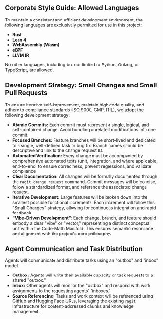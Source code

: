 ## Corporate Style Guide: Allowed Languages

To maintain a consistent and efficient development environment, the following languages are exclusively permitted for use in this project:

-   **Rust**
-   **Lean 4**
-   **WebAssembly (Wasm)**
-   **eBPF**
-   **LLVM IR**

No other languages, including but not limited to Python, Golang, or TypeScript, are allowed.

## Development Strategy: Small Changes and Small Pull Requests

To ensure iterative self-improvement, maintain high code quality, and adhere to compliance standards (ISO 9000, GMP, ITIL), we adopt the following development strategy:

-   **Atomic Commits:** Each commit must represent a single, logical, and self-contained change. Avoid bundling unrelated modifications into one commit.
-   **Focused Branches:** Feature branches will be short-lived and dedicated to a single, well-defined task or bug fix. Branch names should be descriptive and link to the change request ID.
-   **Automated Verification:** Every change must be accompanied by comprehensive automated tests (unit, integration, and where applicable, end-to-end) to ensure correctness, prevent regressions, and validate compliance.
-   **Clear Documentation:** All changes will be formally documented through the `ragit change request` command. Commit messages will be concise, follow a standardized format, and reference the associated change request.
-   **Iterative Development:** Large features will be broken down into the smallest possible functional increments. Each increment will follow this "Small Changes" strategy, allowing for continuous integration and rapid feedback.
-   **"Vibe-Driven Development":** Each change, branch, and feature should embody a clear "vibe" or "vector," representing a distinct conceptual unit within the Code-Math Manifold. This ensures semantic resonance and alignment with the project's core philosophy.

## Agent Communication and Task Distribution

Agents will communicate and distribute tasks using an "outbox" and "inbox" model.
-   **Outbox:** Agents will write their available capacity or task requests to a shared "outbox."
-   **Inbox:** Other agents will monitor the "outbox" and respond with work assignments to the requesting agents' "inboxes."
-   **Source Referencing:** Tasks and work context will be referenced using GitHub and Hugging Face URLs, leveraging the existing `ragit` infrastructure for content-addressed chunks and knowledge management.
